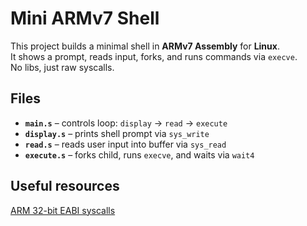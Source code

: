 # Mini ARMv7 Shell

This project builds a minimal shell in **ARMv7 Assembly** for **Linux**.  
It shows a prompt, reads input, forks, and runs commands via `execve`.  
No libs, just raw syscalls.

## Files
- **`main.s`** – controls loop: `display` → `read` → `execute`
- **`display.s`** – prints shell prompt via `sys_write`
- **`read.s`** – reads user input into buffer via `sys_read`
- **`execute.s`** – forks child, runs `execve`, and waits via `wait4`

## Useful resources
[ARM 32-bit EABI syscalls](https://chromium.googlesource.com/chromiumos/docs/+/master/constants/syscalls.md#arm-32_bit_EABI)
